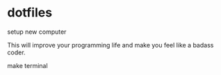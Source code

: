 # dotfiles
setup new computer

This will improve your programming life and make you feel like a badass coder. 

make terminal

